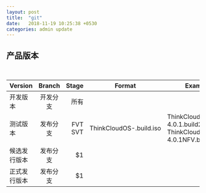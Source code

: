 ```yaml
---
layout: post
title:  "git"
date:   2018-11-19 10:25:38 +0530
categories: admin update
---
```


## 产品版本  

<br>


| Version         | Branch        | Stage  |Format|Example|
| ------------- |:-------------:| ------:|------|-------|
| 开发版本      | 开发分支 |所有  | | |
| 测试版本      | 发布分支     |FVT  <br> SVT| ThinkCloudOS-<version>.build<number>.iso<br>| ThinkCloudOS-4.0.1.build2.iso <br>ThinkCloudOS-4.0.1NFV.build17.iso|
| 候选发行版本 | 发布分支    |    $1  | | |
| 正式发行版本 | 发布分支     |    $1  | | |